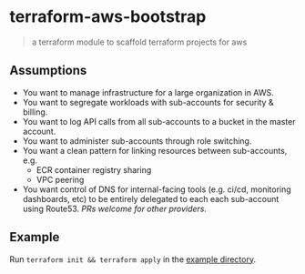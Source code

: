 # terraform-aws-bootstrap
> a terraform module to scaffold terraform projects for aws

## Assumptions

* You want to manage infrastructure for a large organization in AWS.
* You want to segregate workloads with sub-accounts for security & billing.
* You want to log API calls from all sub-accounts to a bucket in the master
  account.
* You want to administer sub-accounts through role switching.
* You want a clean pattern for linking resources between sub-accounts, e.g.
  * ECR container registry sharing
  * VPC peering
* You want control of DNS for internal-facing tools (e.g. ci/cd, monitoring
  dashboards, etc) to be entirely delegated to each each sub-account using
  Route53. _PRs welcome for other providers._

## Example
Run `terraform init && terraform apply` in the [example directory](./example).